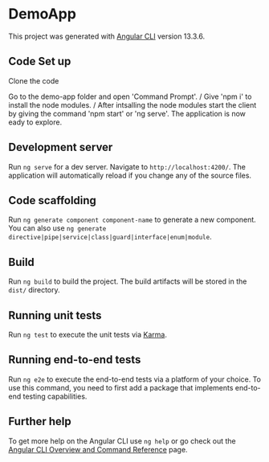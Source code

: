 # DemoApp

This project was generated with [Angular CLI](https://github.com/angular/angular-cli) version 13.3.6.

## Code Set up

Clone the code

Go to the demo-app folder and open 'Command Prompt'. /
Give 'npm i' to install the node modules. /
After intsalling the node modules start the client by giving the command 'npm start' or 'ng serve'.
The application is now eady to explore.

## Development server

Run `ng serve` for a dev server. Navigate to `http://localhost:4200/`. The application will automatically reload if you change any of the source files.

## Code scaffolding

Run `ng generate component component-name` to generate a new component. You can also use `ng generate directive|pipe|service|class|guard|interface|enum|module`.

## Build

Run `ng build` to build the project. The build artifacts will be stored in the `dist/` directory.

## Running unit tests

Run `ng test` to execute the unit tests via [Karma](https://karma-runner.github.io).

## Running end-to-end tests

Run `ng e2e` to execute the end-to-end tests via a platform of your choice. To use this command, you need to first add a package that implements end-to-end testing capabilities.

## Further help

To get more help on the Angular CLI use `ng help` or go check out the [Angular CLI Overview and Command Reference](https://angular.io/cli) page.

